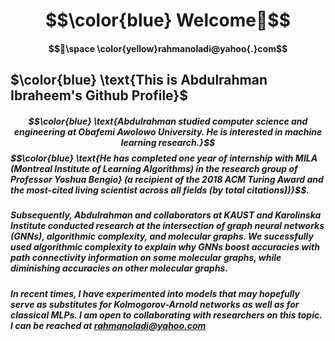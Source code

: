 # $$\color{blue} Welcome👋$$ 
#### $$📧\space \color{yellow}rahmanoladi@yahoo{.}com$$
## $\color{blue} \text{This is Abdulrahman Ibraheem's Github Profile}$  
##### $$\color{blue} \text{Abdulrahman   studied  computer science  and  engineering  at Obafemi Awolowo  University. He   is   interested   in   machine   learning   research.}$$ $$\color{blue} \text{He   has completed   one  year   of   internship   with   MILA (Montreal   Institute   of   Learning   Algorithms) in   the   research   group   of   Professor   Yoshua   Bengio}  (a   recipient   of   the 2018  ACM   Turing   Award   and the most-cited living scientist across all fields (by total citations))}$$.

##### Subsequently,   Abdulrahman   and   collaborators   at   KAUST   and   Karolinska   Institute   conducted   research   at   the   intersection   of   graph   neural   networks   (GNNs),   algorithmic   complexity,   and    molecular   graphs. We   sucessfully   used   algorithmic   complexity   to   explain   why    GNNs    boost   accuracies  with    path   connectivity   information   on   some   molecular   graphs,   while   diminishing   accuracies   on   other   molecular   graphs.

##### In recent times, I have experimented into models that may hopefully serve as substitutes for Kolmogorov-Arnold networks as well as for classical MLPs. I am open to collaborating with researchers on this topic. I can be reached at rahmanoladi@yahoo.com 


  
<!--
**rahmanoladi/rahmanoladi** is a ✨ _special_ ✨ repository because its `README.md` (this file) appears on your GitHub profile.

Here are some ideas to get you started:

- 🔭 I’m currently working on ...
- 🌱 I’m currently learning ...
- 👯 I’m looking to collaborate on ...
- 🤔 I’m looking for help with ...
- 💬 Ask me about ...
- 📫 How to reach me: ...
- 😄 Pronouns: ...
- ⚡ Fun fact: ...
-->
